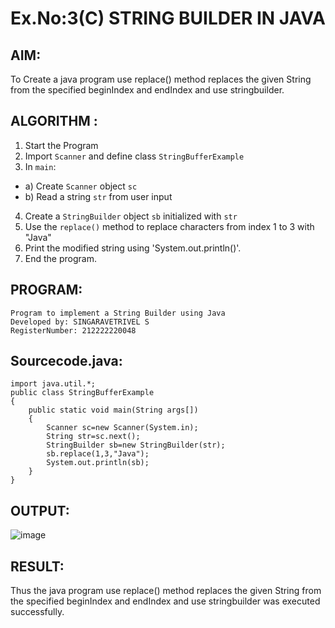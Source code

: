 # Ex.No:3(C)    STRING BUILDER IN JAVA

## AIM:
To Create a java program use replace() method replaces the given String from the specified beginIndex and endIndex and use stringbuilder.

## ALGORITHM :
1.  Start the Program
2.	Import `Scanner` and define class `StringBufferExample`
3.	In `main`:
-	a) Create `Scanner` object `sc`
-	b) Read a string `str` from user input
4.	Create a `StringBuilder` object `sb` initialized with `str`
5.	Use the `replace()` method to replace characters from index 1 to 3 with "Java"
6.	Print the modified string using 'System.out.println()'.
7.	End the program.



## PROGRAM:
```
Program to implement a String Builder using Java
Developed by: SINGARAVETRIVEL S
RegisterNumber: 212222220048
```

## Sourcecode.java:

```
import java.util.*;
public class StringBufferExample
{  
    public static void main(String args[])
    { 
        Scanner sc=new Scanner(System.in);
        String str=sc.next();
        StringBuilder sb=new StringBuilder(str);
        sb.replace(1,3,"Java");  
        System.out.println(sb); 
    }  
}  
```


## OUTPUT:

![image](https://github.com/user-attachments/assets/aea73121-8f08-405f-b3c5-857c886fbfee)


## RESULT:
Thus the java program use replace() method replaces the given String from the specified beginIndex and endIndex and use stringbuilder was executed successfully.
